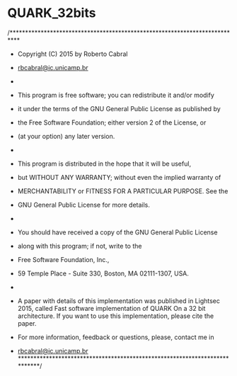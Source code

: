 # QUARK_32bits

/***************************************************************************
 *   Copyright (C) 2015 by Roberto Cabral                                  
 *   rbcabral@ic.unicamp.br                                                
 *                                                                         
 *   This program is free software; you can redistribute it and/or modify  
 *   it under the terms of the GNU General Public License as published by  
 *   the Free Software Foundation; either version 2 of the License, or     
 *   (at your option) any later version.                                   
 *                                                                         
 *   This program is distributed in the hope that it will be useful,       
 *   but WITHOUT ANY WARRANTY; without even the implied warranty of        
 *   MERCHANTABILITY or FITNESS FOR A PARTICULAR PURPOSE.  See the         
 *   GNU General Public License for more details.                          
 *                                                                         
 *   You should have received a copy of the GNU General Public License     
 *   along with this program; if not, write to the                         
 *   Free Software Foundation, Inc.,                                       
 *   59 Temple Place - Suite 330, Boston, MA  02111-1307, USA.   	   
 *									   	
 *   A paper with details of this implementation was published in Lightsec  2015, called Fast software implementation of QUARK On a 32 bit architecture. If you want to use this implementation, please   cite the paper.           						   
  
 *   For more information, feedback or questions, please, contact me in    
 *   rbcabral@ic.unicamp.br						   
 ***************************************************************************/

